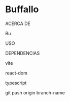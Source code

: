 # Buffallo
ACERCA DE 

Bu

USO

DEPENDENCIAS

vite

react-dom   

typescript

git push origin branch-name

